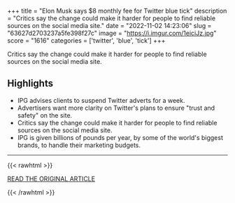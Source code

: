 +++
title = "Elon Musk says $8 monthly fee for Twitter blue tick"
description = "Critics say the change could make it harder for people to find reliable sources on the social media site."
date = "2022-11-02 14:23:06"
slug = "63627d2703237a5fe398f27c"
image = "https://i.imgur.com/1eiciJz.jpg"
score = "1616"
categories = ['twitter', 'blue', 'tick']
+++

Critics say the change could make it harder for people to find reliable sources on the social media site.

## Highlights

- IPG advises clients to suspend Twitter adverts for a week.
- Advertisers want more clarity on Twitter's plans to ensure "trust and safety" on the site.
- Critics say the change could make it harder for people to find reliable sources on the social media site.
- IPG is given billions of pounds per year, by some of the world's biggest brands, to handle their marketing budgets.

---

{{< rawhtml >}}
  <p class="article-category">
    <a target="_blank" href="https://www.bbc.com/news/business-63478854">READ THE ORIGINAL ARTICLE</a>
  </p>
{{< /rawhtml >}}
